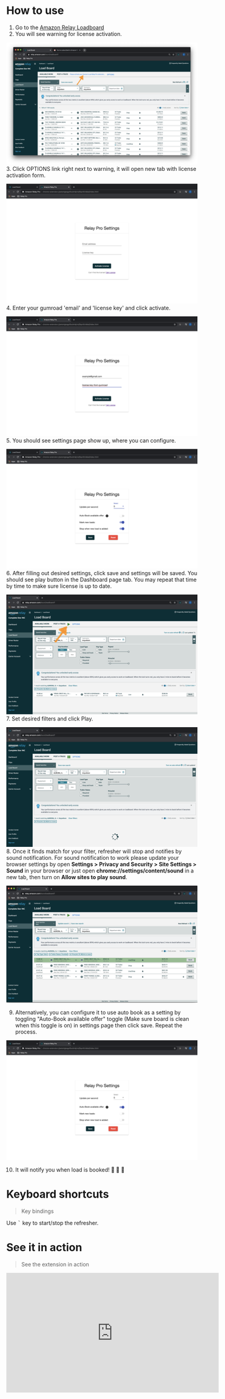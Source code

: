 # How to use
1. Go to the [Amazon Relay Loadboard](https://relay.amazon.com/tours/loadboard?)
2. You will see warning for license activation.

![alt text](./img/activate-warning.png "Load board")
3. Click OPTIONS link right next to warning, it will open new tab with license activation form.

![alt text](./img/form.png "Form")
4. Enter your gumroad 'email' and 'license key' and click activate.

![alt text](./img/filled-info.png "Form filled")
5. You should see settings page show up, where you can configure.

![alt text](./img/settings-filled.png "Settings filled")
6. After filling out desired settings, click save and settings will be saved. You should see play button in the Dashboard page tab. You may repeat that time by time to make sure license is up to date.

![alt text](./img/play.png "Play button")
7. Set desired filters and click Play.

![alt text](./img/playing.png "Play button")
8. Once it finds match for your filter, refresher will stop and notifies by sound notification. For sound notification to work please update your browser settings by open **Settings > Privacy and Security > Site Settings > Sound** in your browser or just open **chrome://settings/content/sound** in a new tab, then turn on **Allow sites to play sound**. 

![alt text](./img/marked.png "Marked row")

9. Alternatively, you can configure it to use auto book as a setting by toggling "Auto-Book available offer" toggle (Make sure board is clean when this toggle is on) in settings page then click save. Repeat the process.

![alt text](./img/auto-book.png "Auto book")

10. It will notify you when load is booked! 🎉 🎉 🎉


# Keyboard shortcuts
> Key bindings

Use <kbd>`</kbd> key to start/stop the refresher.

# See it in action
> See the extension in action

<iframe width="560" height="315" src="https://www.youtube.com/embed/eMPJMrxfbZE" frameborder="0" allow="accelerometer; autoplay; encrypted-media; gyroscope; picture-in-picture" allowfullscreen></iframe>
